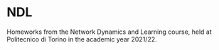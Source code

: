 # NDL
Homeworks from the Network Dynamics and Learning course, held at Politecnico di Torino in the academic year 2021/22.
